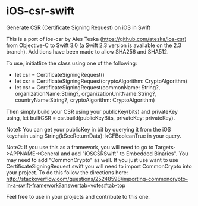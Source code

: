 # iOS-csr-swift
Generate CSR (Certificate Signing Request) on iOS in Swift

This is a port of ios-csr by Ales Teska (https://github.com/ateska/ios-csr) from Objective-C to Swift 3.0 (a Swift 2.3 version is available on the 2.3 branch). 
Additions have been made to allow SHA256 and SHA512. 

To use, initiatlize the class using one of the following: 
- let csr = CertificateSigningRequest()
- let csr = CertificateSigningRequest(cryptoAlgorithm: CryptoAlgorithm)
- let csr = CertificateSigningRequest(commonName: String?, organizationName:String?, organizationUnitName:String?, countryName:String?, cryptoAlgorithm: CryptoAlgorithm)

Then simply build your CSR using your publicKey(bits) and privateKey using, let builtCSR = csr.build(publicKeyBits, privateKey: privateKey).

Note1: You can get your publicKey in bit by querying it from the iOS keychain using String(kSecReturnData): kCFBooleanTrue in your query. 

Note2: If you use this as a framework, you will need to go to Targets->APPNAME->General and add "iOSCSRSwift" to Embedded Binaries". You may need to add "CommonCrypto" as well. If you just use want to use CertificateSigningRequest.swift you will need to import CommonCrypto into your project. To do this follow the directions here: http://stackoverflow.com/questions/25248598/importing-commoncrypto-in-a-swift-framework?answertab=votes#tab-top

Feel free to use in your projects and contribute to this one.
